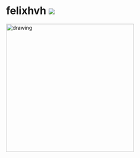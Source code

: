 # felixhvh ![](https://komarev.com/ghpvc/?username=felixhvh0)

<img src="https://i.imgur.com/BcYn8zw.png" alt="drawing" width="350"/>
